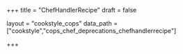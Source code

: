 +++
title = "ChefHandlerRecipe"
draft = false

layout = "cookstyle_cops"
data_path = ["cookstyle","cops_chef_deprecations_chefhandlerrecipe"]

+++

<!-- The content of this page is automatically generated from the
cops_chef_deprecations_chefhandlerrecipe.yml file in github.com/chef/cookstyle/blob/main/docs-chef-io/data/cookstyle/. -->
